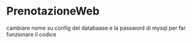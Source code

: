 # PrenotazioneWeb

cambiare nome su config del databaase e la password di mysql per far funzionare il codice